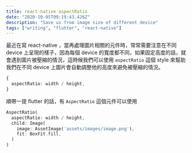 ```yaml
---
title: react-native aspectRatio
date: "2020-10-05T09:19:43.426Z"
description: "Save us from image size of different device"
tags: ["writing", "flutter", "react-native"]
---
```


最近在寫 react-native ，當再處理圖片相關的元件時，常常需要注意在不同 device 上呈現的樣子，因為每個 device 的寬度都不同，如果固定高度的話，就會遇到圖片被壓縮的情況，這時候我們可以使用 `aspectRatio` 這個 style 來幫助我們在不同 device 上圖片會自動調整他的高度來避免被壓縮的情況。

```ts
{
  aspectRatio: width / height,
}
```

順帶一提 flutter 的話，有 `AspectRatio` 這個元件可以使用

```dart
AspectRatio(
  aspectRatio: width / height,
  child: Image(
    image: AssetImage('assets/images/image.png'),
    fit: BoxFit.fill,
  )
)
```
